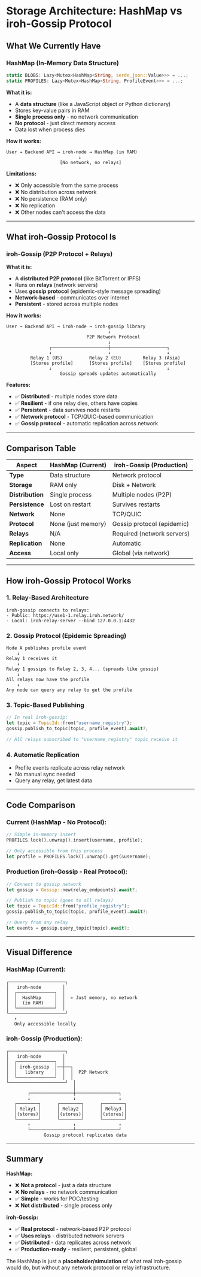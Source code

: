 # Storage Architecture: HashMap vs iroh-Gossip Protocol

## What We Currently Have

### HashMap (In-Memory Data Structure)

```rust
static BLOBS: Lazy<Mutex<HashMap<String, serde_json::Value>>> = ...;
static PROFILES: Lazy<Mutex<HashMap<String, ProfileEvent>>> = ...;
```

**What it is:**
- A **data structure** (like a JavaScript object or Python dictionary)
- Stores key-value pairs in RAM
- **Single process only** - no network communication
- **No protocol** - just direct memory access
- Data lost when process dies

**How it works:**
```
User → Backend API → iroh-node → HashMap (in RAM)
                           ↓
                    [No network, no relays]
```

**Limitations:**
- ❌ Only accessible from the same process
- ❌ No distribution across network
- ❌ No persistence (RAM only)
- ❌ No replication
- ❌ Other nodes can't access the data

---

## What iroh-Gossip Protocol Is

### iroh-Gossip (P2P Protocol + Relays)

**What it is:**
- A **distributed P2P protocol** (like BitTorrent or IPFS)
- Runs on **relays** (network servers)
- Uses **gossip protocol** (epidemic-style message spreading)
- **Network-based** - communicates over internet
- **Persistent** - stored across multiple nodes

**How it works:**
```
User → Backend API → iroh-node → iroh-gossip library
                                      ↓
                              P2P Network Protocol
                                      ↓
                ┌─────────────────────┼─────────────────────┐
                ↓                     ↓                     ↓
         Relay 1 (US)          Relay 2 (EU)        Relay 3 (Asia)
         [Stores profile]      [Stores profile]    [Stores profile]
                ↓                     ↓                     ↓
                    Gossip spreads updates automatically
```

**Features:**
- ✅ **Distributed** - multiple nodes store data
- ✅ **Resilient** - if one relay dies, others have copies
- ✅ **Persistent** - data survives node restarts
- ✅ **Network protocol** - TCP/QUIC-based communication
- ✅ **Gossip protocol** - automatic replication across network

---

## Comparison Table

| Aspect | HashMap (Current) | iroh-Gossip (Production) |
|--------|-------------------|---------------------------|
| **Type** | Data structure | Network protocol |
| **Storage** | RAM only | Disk + Network |
| **Distribution** | Single process | Multiple nodes (P2P) |
| **Persistence** | Lost on restart | Survives restarts |
| **Network** | None | TCP/QUIC |
| **Protocol** | None (just memory) | Gossip protocol (epidemic) |
| **Relays** | N/A | Required (network servers) |
| **Replication** | None | Automatic |
| **Access** | Local only | Global (via network) |

---

## How iroh-Gossip Protocol Works

### 1. **Relay-Based Architecture**

```
iroh-gossip connects to relays:
- Public: https://use1-1.relay.iroh.network/
- Local: iroh-relay-server --bind 127.0.0.1:4432
```

### 2. **Gossip Protocol (Epidemic Spreading)**

```
Node A publishes profile event
    ↓
Relay 1 receives it
    ↓
Relay 1 gossips to Relay 2, 3, 4... (spreads like gossip)
    ↓
All relays now have the profile
    ↓
Any node can query any relay to get the profile
```

### 3. **Topic-Based Publishing**

```rust
// In real iroh-gossip:
let topic = TopicId::from("username_registry");
gossip.publish_to_topic(topic, profile_event).await?;

// All relays subscribed to "username_registry" topic receive it
```

### 4. **Automatic Replication**

- Profile events replicate across relay network
- No manual sync needed
- Query any relay, get latest data

---

## Code Comparison

### Current (HashMap - No Protocol):

```rust
// Simple in-memory insert
PROFILES.lock().unwrap().insert(username, profile);

// Only accessible from this process
let profile = PROFILES.lock().unwrap().get(&username);
```

### Production (iroh-Gossip - Real Protocol):

```rust
// Connect to gossip network
let gossip = Gossip::new(relay_endpoints).await?;

// Publish to topic (goes to all relays)
let topic = TopicId::from("profile_registry");
gossip.publish_to_topic(topic, profile_event).await?;

// Query from any relay
let events = gossip.query_topic(topic).await?;
```

---

## Visual Difference

### HashMap (Current):
```
┌─────────────────────┐
│   iroh-node        │
│  ┌──────────────┐  │
│  │  HashMap     │  │  ← Just memory, no network
│  │  (in RAM)    │  │
│  └──────────────┘  │
└─────────────────────┘
   ↑
   Only accessible locally
```

### iroh-Gossip (Production):
```
┌─────────────────────┐
│   iroh-node        │
│  ┌──────────────┐  │
│  │ iroh-gossip  │──┼──┐
│  │   library    │  │  │  P2P Network
│  └──────────────┘  │  │
└─────────────────────┘  │
                         │
        ┌────────────────┼────────────────┐
        ↓                ↓                ↓
   ┌────────┐      ┌────────┐      ┌────────┐
   │ Relay1 │      │ Relay2 │      │ Relay3 │
   │(stores)│      │(stores)│      │(stores)│
   └────────┘      └────────┘      └────────┘
        ↑                ↑                ↑
        └────────────────┴────────────────┘
              Gossip protocol replicates data
```

---

## Summary

**HashMap:**
- ❌ **Not a protocol** - just a data structure
- ❌ **No relays** - no network communication
- ✅ **Simple** - works for POC/testing
- ❌ **Not distributed** - single process only

**iroh-Gossip:**
- ✅ **Real protocol** - network-based P2P protocol
- ✅ **Uses relays** - distributed network servers
- ✅ **Distributed** - data replicates across network
- ✅ **Production-ready** - resilient, persistent, global

The HashMap is just a **placeholder/simulation** of what real iroh-gossip would do, but without any network protocol or relay infrastructure.

